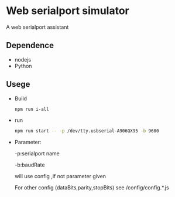 # Web serialport simulator 

A web serialport assistant

## Dependence

* nodejs
* Python

## Usege

* Build 

  ```Bash
  npm run i-all
  ```

* run

  ```bash
  npm run start -- -p /dev/tty.usbserial-A906QX95 -b 9600
  ```

* Parameter:

  -p:serialport name

  -b:baudRate

  will use config ,if not parameter given

  For other config (dataBits,parity,stopBits) see /config/config.*.js



